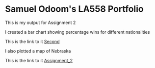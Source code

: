 # Samuel Odoom's LA558 Portfolio
This is my output for Assignment 2

I created a bar chart showing percentage wins for different nationalities


This is the link to it [Second](LA558_Samuel_Odoom/Assignment_2/Assignment2Chart.jpeg)
 
I also plotted a map of Nebraska

This is the link to it [Assignment_2](Assignment_2/Nebraskaplot.jpeg)



